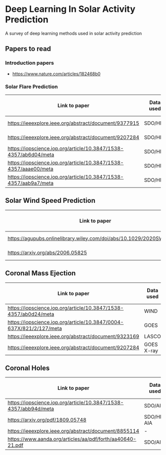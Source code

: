 # Deep Learning In Solar Activity Prediction
A survey of deep learning methods used in solar activity prediction

## Papers to read

### Introduction papers
* https://www.nature.com/articles/182468b0

### Solar Flare Prediction
| Link to paper | Data used | published year  | Selected for report |
| ------------- | ----------  | ---------------- |  ----------------- |
| https://ieeexplore.ieee.org/abstract/document/9377915 | SDO/HMI | March, 2021  | yes |
| https://ieeexplore.ieee.org/abstract/document/9207284 | SDO/HMI | September, 2020 | - |
| https://iopscience.iop.org/article/10.3847/1538-4357/ab6d04/meta | SDO/HMI | Feb, 2020 | yes |
| https://iopscience.iop.org/article/10.3847/1538-4357/aaae00/meta | SDO/HMI | March, 2018 | yes |
| https://iopscience.iop.org/article/10.3847/1538-4357/aab9a7/meta | SDO/HMI | May, 2018 | yes |

## Solar Wind Speed Prediction
| Link to paper | Data used | published year | Selected for report |
| ------------- | ----------  | ---------------- | -------------- |
| https://agupubs.onlinelibrary.wiley.com/doi/abs/10.1029/2020SW002707  | OMNIWEB  | May, 2021 | yes |
| https://arxiv.org/abs/2006.05825 | OMNIWEB | June, 2020 | yes |

## Coronal Mass Ejection
| Link to paper | Data used | published year | Selected for report |
| ------------- | ----------  | ---------------- | ------------- |
| https://iopscience.iop.org/article/10.3847/1538-4357/ab0d24/meta  | WIND | - | - |
| https://iopscience.iop.org/article/10.3847/0004-637X/821/2/127/meta | GOES | - | yes |
| https://ieeexplore.ieee.org/abstract/document/9323169 | LASCO | Oct, 2020 | - |
| https://ieeexplore.ieee.org/abstract/document/9207284 | GOES X-ray | July, 2020 |  yes |

## Coronal Holes
| Link to paper | Data used | published year | Selected for report |
| ------------- | ----------  | ---------------- | ---------------- |
| https://iopscience.iop.org/article/10.3847/1538-4357/abb94d/meta  | SDO/AIA | Nov, 2020 | yes |
| https://arxiv.org/pdf/1809.05748  | SDO/HMI AIA | Sup, 2018 | Yes |
| https://ieeexplore.ieee.org/abstract/document/8855114 | - | - | - |
| https://www.aanda.org/articles/aa/pdf/forth/aa40640-21.pdf | SDO/AIA | May, 2021 | yes |
